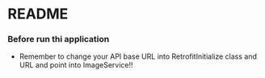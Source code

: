 # README #

### Before run thi application ###
*  Remember to change your API base URL into RetrofitInitialize class and URL and point into ImageService!!  